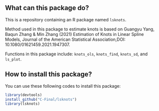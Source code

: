 ## What can this package do?
This is a repository containing an R package named `lsknots`. 

Method used in this package to estimate knots is based on Guangyu Yang, Baqun Zhang & Min Zhang (2021) Estimation of Knots in Linear Spline Models, Journal of the American Statistical Association,DOI: 10.1080/01621459.2021.1947307. 

Functions in this package include: `knots_ols`, `knots_find`, `knots_sd`, and `ls_plot`.

## How to install this package?
You can use these following codes to install this package:
```R
library(devtools)
install_github("C-Final/lsknots")
library(lsknots)
```

